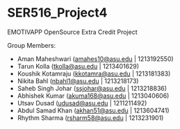 # SER516_Project4

EMOTIVAPP OpenSource Extra Credit Project

Group Members:
>
- Aman Maheshwari (amahes10@asu.edu | 1213192550)
- Tarun Kolla (tkolla@asu.edu | 1213401629)
- Koushik Kotamraju (kkotamra@asu.edu | 1213181383)
- Nikita Bahl  (nbahl1@asu.edu | 1213218173)
- Saheb Singh Johar (ssjohar@asu.edu | 1213218836)
- Abhishek Kumar (akuma168@asu.edu | 1213040606)
- Utsav Dusad (udusad@asu.edu | 1211211492)
- Abdul Samad Khan (akhan51@asu.edu | 1213604741)
- Rhythm Sharma (rsharm58@asu.edu | 1213231901)

